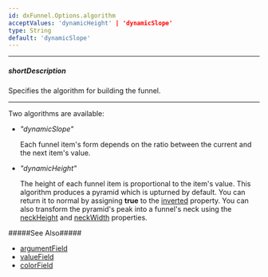 ```yaml
---
id: dxFunnel.Options.algorithm
acceptValues: 'dynamicHeight' | 'dynamicSlope'
type: String
default: 'dynamicSlope'
---
```

---
##### shortDescription
Specifies the algorithm for building the funnel.

---
Two algorithms are available:

- *"dynamicSlope"*

    Each funnel item's form depends on the ratio between the current and the next item's value.

- *"dynamicHeight"*

    The height of each funnel item is proportional to the item's value. This algorithm produces a pyramid which is upturned by default. You can return it to normal by assigning **true** to the [inverted](/api-reference/10%20UI%20Components/dxFunnel/1%20Configuration/inverted.md '/Documentation/ApiReference/UI_Components/dxFunnel/Configuration/#inverted') property. You can also transform the pyramid's peak into a funnel's neck using the [neckHeight](/api-reference/10%20UI%20Components/dxFunnel/1%20Configuration/neckHeight.md '/Documentation/ApiReference/UI_Components/dxFunnel/Configuration/#neckHeight') and [neckWidth](/api-reference/10%20UI%20Components/dxFunnel/1%20Configuration/neckWidth.md '/Documentation/ApiReference/UI_Components/dxFunnel/Configuration/#neckWidth') properties.

#####See Also#####
- [argumentField](/api-reference/10%20UI%20Components/dxFunnel/1%20Configuration/argumentField.md '/Documentation/ApiReference/UI_Components/dxFunnel/Configuration/#argumentField')
- [valueField](/api-reference/10%20UI%20Components/dxFunnel/1%20Configuration/valueField.md '/Documentation/ApiReference/UI_Components/dxFunnel/Configuration/#valueField')
- [colorField](/api-reference/10%20UI%20Components/dxFunnel/1%20Configuration/colorField.md '/Documentation/ApiReference/UI_Components/dxFunnel/Configuration/#colorField')